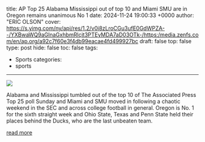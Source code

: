 title: AP Top 25 Alabama Mississippi out of top 10 and Miami SMU are in Oregon remains unanimous No 1
date: 2024-11-24 19:00:33 +0000
author: "ERIC OLSON"
cover: https://s.yimg.com/ny/api/res/1.2/v0i8zLroCGu3ufE0GdWPZA--/YXBwaWQ9aGlnaGxhbmRlcjt3PTEyMDA7aD03OTk-/https:/media.zenfs.com/en/ap.org/a92c7f60e3f4db99eacae4fd499927bc
draft: false
top: false
type: post
hide: false
toc: false
tags:
  - Sports
categories:
  - sports
---

![](https://s.yimg.com/ny/api/res/1.2/v0i8zLroCGu3ufE0GdWPZA--/YXBwaWQ9aGlnaGxhbmRlcjt3PTEyMDA7aD03OTk-/https:/media.zenfs.com/en/ap.org/a92c7f60e3f4db99eacae4fd499927bc)

Alabama and Mississippi tumbled out of the top 10 of The Associated Press Top 25 poll Sunday and Miami and SMU moved in following a chaotic weekend in the SEC and across college football in general. Oregon is No. 1 for the sixth straight week and Ohio State, Texas and Penn State held their places behind the Ducks, who are the last unbeaten team.

[read more](https://sports.yahoo.com/ap-top-25-alabama-mississippi-190033465.html)

